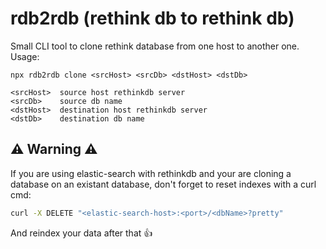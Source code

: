 # rdb2rdb (rethink db to rethink db)

Small CLI tool to clone rethink database from one host to another one. Usage:

```
npx rdb2rdb clone <srcHost> <srcDb> <dstHost> <dstDb>
```

```
<srcHost>  source host rethinkdb server
<srcDb>    source db name
<dstHost>  destination host rethinkdb server
<dstDb>    destination db name
```

## ⚠️ Warning ⚠️

If you are using elastic-search with rethinkdb and your are cloning a database on an existant database, don\'t forget to reset indexes with a curl cmd:

```cmd
curl -X DELETE "<elastic-search-host>:<port>/<dbName>?pretty"
```

And reindex your data after that 👍
